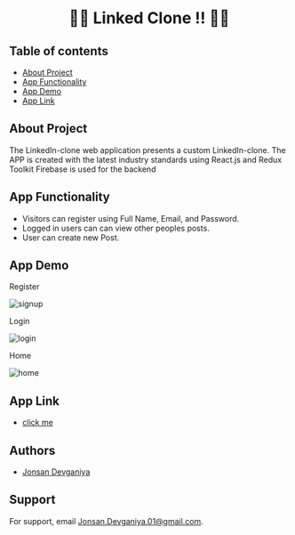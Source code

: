 
<h1 align="center"> 🧑‍💻 Linked Clone !! 🧑‍💻 </h1>
 
## Table of contents

 - [About Project](https://github.com/Jonsan01/Linkdin-Clone/blob/main/README.md#about-project)
 - [App Functionality](https://github.com/Jonsan01/Linkdin-Clone/blob/main/README.md#app-functionality)
 - [App Demo](https://github.com/Jonsan01/Linkdin-Clone/blob/main/README.md#app-demo)
 - [App Link](https://github.com/Jonsan01/Linkdin-Clone/blob/main/README.md#app-link)


## About Project

The LinkedIn-clone web application presents a custom LinkedIn-clone.
The APP is created with the latest industry standards using React.js and Redux Toolkit
Firebase is used for the backend

## App Functionality 

- Visitors can register using Full Name, Email, and Password.
- Logged in users can can view other peoples posts.
- User can create new Post.
## App Demo

Register

![signup](https://user-images.githubusercontent.com/110719803/183245289-730310ee-b470-412c-9c39-0e9461f73668.jpg)

Login

![login](https://user-images.githubusercontent.com/110719803/183245364-6bd474db-811e-4f9c-bb69-c04dccef40fa.jpg)

Home

![home](https://user-images.githubusercontent.com/110719803/183245430-b8009bd3-967f-458a-a0bf-d72d8cde8ff8.jpg)


## App Link

- [click me](https://linkedin-clone-30af5.web.app/)
## Authors

- [Jonsan Devganiya](https://github.com/Jonsan01)


## Support

For support, email Jonsan.Devganiya.01@gmail.com.

